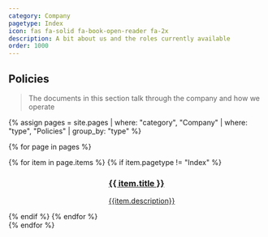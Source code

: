```yaml
---
category: Company
pagetype: Index
icon: fas fa-solid fa-book-open-reader fa-2x
description: A bit about us and the roles currently available
order: 1000
---
```


## Policies
 
> The documents in this section talk through the company and how we operate
 
{% assign pages = site.pages
  | where: "category", "Company"
  | where: "type", "Policies"
  | group_by: "type" %}
 
{% for page in pages %}

<div class="grid is-fibonacci">
    {% for item in page.items %}
        {% if item.pagetype != "Index" %}
    <div class="grid-item">
        <div class="columns is-mobile is-gapless has-box-shadow-heavy has-border-radius-large has-overflow-hidden is-relative"
            data-bi-name="card">
            <div class="column is-4">
                <div class="is-flex has-flex-align-items-center has-flex-justify-content-center is-full-height"
                    style="background-color: #018EAC;">
                    <span aria-hidden="true">
                        <i class="{{ item.icon }}"></i>
                    </span>
                </div>
            </div>
            <div class="column is-8 has-body-background">
                <div class="has-padding-medium">
                    <a href="{{ item.url | relative_url }}"  class="is-block stretched-link" data-linktype="absolute-path">
                        <h3 id="{{ item.title | remove: ' ' }}" class="is-size-large">{{ item.title }}</h3>
                        <p class="subIndex">{{item.description}}</p>
                    </a>
                </div>
            </div>
        </div>
    </div>
        {% endif %}
    {% endfor %}
</div>
{% endfor %}
